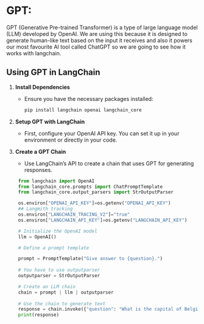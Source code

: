 # **GPT:**
GPT (Generative Pre-trained Transformer) is a type of large language model (LLM) developed by OpenAI. We are using this because it is designed to generate human-like text based on the input it receives and also it powers our most favourite AI tool called ChatGPT so we are going to see how it works with langchain.

## Using GPT in LangChain

1. **Install Dependencies**
   - Ensure you have the necessary packages installed:
     
     ```bash
     pip install langchain openai langchain_core
     ```

2. **Setup GPT with LangChain**
   - First, configure your OpenAI API key. You can set it up in your environment or directly in your code.

3. **Create a GPT Chain**
   - Use LangChain’s API to create a chain that uses GPT for generating responses.

   ```python
    from langchain import OpenAI
    from langchain_core.prompts import ChatPromptTemplate
    from langchain_core.output_parsers import StrOutputParser

    os.environ["OPENAI_API_KEY"]=os.getenv("OPENAI_API_KEY")
    ## Langmith tracking
    os.environ["LANGCHAIN_TRACING_V2"]="true"
    os.environ["LANGCHAIN_API_KEY"]=os.getenv("LANGCHAIN_API_KEY")

    # Initialize the OpenAI model
    llm = OpenAI()

    # Define a prompt template

    prompt = PromptTemplate("Give answer to {question}.")
    
    # You have to use outputparser
    outputparser = StrOutputParser

    # Create an LLM chain
    chain = prompt | llm | outputparser
    
    # Use the chain to generate text
    response = chain.invoke({"question": "What is the capital of Belgium?"})
    print(response)
   ```
